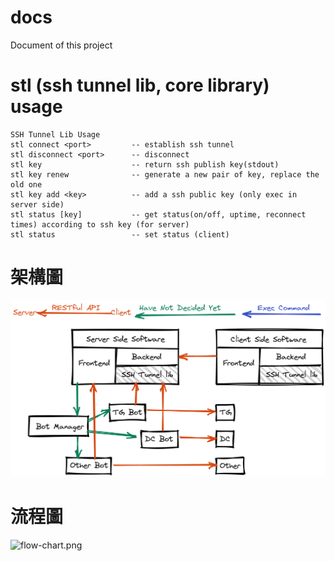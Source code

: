 # docs
Document of this project

# stl (ssh tunnel lib, core library) usage
```
SSH Tunnel Lib Usage
stl connect <port>         -- establish ssh tunnel
stl disconnect <port>      -- disconnect
stl key                    -- return ssh publish key(stdout)
stl key renew              -- generate a new pair of key, replace the old one
stl key add <key>          -- add a ssh public key (only exec in server side)
stl status [key]           -- get status(on/off, uptime, reconnect times) according to ssh key (for server)
stl status                 -- set status (client)
```

# 架構圖
![strcut.png](./img/struct.png)

# 流程圖
![flow-chart.png](./img/flow-chart.png)
